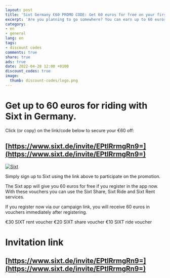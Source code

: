 ```yaml
---
layout: post
title: 'Sixt Germany €60 PROMO CODE: Get 60 euros for free on your first ride with Sixt'
excerpt: 'Are you planning to go somewhere? You can earn up to 60 euros using Sixt Ride, Car Sharing, or electric Scooters. Check this post before your trip in Germany.'
category:
- en
- general
lang: en
tags:
- discount codes
comments: true
share: true
ads: true
date: 2022-04-28 12:00 +0100
discount_codes: true
image:
  thumb: discount-codes/logo.png
---
```

# Get up to 60 euros for riding with Sixt in Germany.

Click (or copy) on the link/code below to secure your €60 off:

## [https://www.sixt.de/invite/EPtlRrmgRn9=](https://www.sixt.de/invite/EPtlRrmgRn9=)

[![Sixt](/blog/images/2022/sixt-code.jpeg)](https://www.sixt.de/invite/EPtlRrmgRn9=)

Simply sign up to Sixt using the link above to participate on the promotion.

The Sixt app will give you 60 euros for free if you register in the app now. With these vouchers you can use the Sixt Share, Sixt Ride and Sixt Rent services.

If you register now via our campaign link, you will receive 60 euros in vouchers immediately after registering.

€30 SIXT rent voucher
€20 SIXT share voucher
€10 SIXT ride voucher

# Invitation link

## [https://www.sixt.de/invite/EPtlRrmgRn9=](https://www.sixt.de/invite/EPtlRrmgRn9=)
